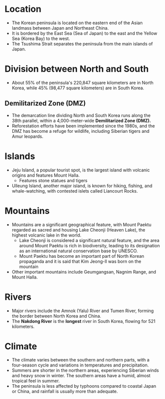# Location
- The Korean peninsula is located on the eastern end of the Asian landmass between Japan and Northeast China.
- It is bordered by the East Sea (Sea of Japan) to the east and the Yellow Sea (Korea Bay) to the west.
- The Tsushima Strait separates the peninsula from the main islands of Japan.
# Division between North and South
- About 55% of the peninsula's 220,847 square kilometers are in North Korea, while 45% (98,477 square kilometers) are in South Korea.
## Demilitarized Zone (DMZ)
- The demarcation line dividing North and South Korea runs along the 38th parallel, within a 4,000-meter-wide **Demilitarized Zone (DMZ).**
- Reforestation efforts have been implemented since the 1980s, and the DMZ has become a refuge for wildlife, including Siberian tigers and Amur leopards.
# Islands
- Jeju Island, a popular tourist spot, is the largest island with volcanic origins and features Mount Halla.
	- Features stone statues and tigers
- Ulleung Island, another major island, is known for hiking, fishing, and whale-watching, with contested islets called Liancourt Rocks.
# Mountains
- Mountains are a significant geographical feature, with Mount Paektu regarded as sacred and housing Lake Cheonji (Heaven Lake), the highest volcanic lake in the world.
	- Lake Cheonji is considered a significant natural feature, and the area around Mount Paektu is rich in biodiversity, leading to its designation as an international natural conservation base by UNESCO.
	- Mount Paektu has become an important part of North Korean propaganda and it is said that Kim Jeong-Il was born on the mountain
- Other important mountains include Geumgangsan, Nagnim Range, and Mount Halla.
# Rivers 
- Major rivers include the Amnok (Yalu) River and Tumen River, forming the border between North Korea and China.
- The **Nakdong River** is the **longest** river in South Korea, flowing for 521 kilometers.

# Climate
- The climate varies between the southern and northern parts, with a four-season cycle and variations in temperatures and precipitation.
- Summers are shorter in the northern areas, experiencing Siberian winds and heavy snow in winter. The southern areas have a humid, almost tropical feel in summer.
- The peninsula is less affected by typhoons compared to coastal Japan or China, and rainfall is usually more than adequate.

